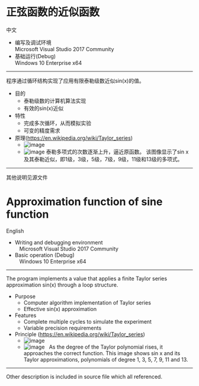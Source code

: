 正弦函数的近似函数
=======
中文
* 编写及调试环境<br>
  Microsoft Visual Studio 2017 Community
* 基础运行(Debug)<br>
  Windows 10 Enterprise x64
-------
程序通过循环结构实现了应用有限泰勒级数近似sin(x)的值。
* 目的
  * 泰勒级数的计算机算法实现
  * 有效的sin(x)近似
* 特性
  * 完成多次循环，从而模拟实验
  * 可变的精度需求
* 原理(https://en.wikipedia.org/wiki/Taylor_series)
  * ![image](https://wikimedia.org/api/rest_v1/media/math/render/svg/46dd2bf78ad7d792988cf616a6ea94024f30b3d9)
  * ![image](https://upload.wikimedia.org/wikipedia/commons/thumb/e/e4/Sintay_SVG.svg/300px-Sintay_SVG.svg.png)
  泰勒多项式的次数逐渐上升，逼近原函数。 该图像显示了sin x及其泰勒近似，即1级，3级，5级，7级，9级，11级和13级的多项式。
-------
其他说明见源文件

Approximation function of sine function
=======
English
* Writing and debugging environment<br>
   Microsoft Visual Studio 2017 Community
* Basic operation (Debug)<br>
   Windows 10 Enterprise x64
-------
The program implements a value that applies a finite Taylor series approximation sin(x) through a loop structure.
* Purpose
  * Computer algorithm implementation of Taylor series
  * Effective sin(x) approximation
* Features
  * Complete multiple cycles to simulate the experiment
  * Variable precision requirements
* Principle (https://en.wikipedia.org/wiki/Taylor_series)
  * ![image](https://wikimedia.org/api/rest_v1/media/math/render/svg/46dd2bf78ad7d792988cf616a6ea94024f30b3d9)
  * ![image](https://upload.wikimedia.org/wikipedia/commons/thumb/e/e4/Sintay_SVG.svg/300px-Sintay_SVG.svg.png)
  As the degree of the Taylor polynomial rises, it approaches the correct function. This image shows sin x and its Taylor approximations, polynomials of degree 1, 3, 5, 7, 9, 11 and 13.
-------
  Other description is included in source file which all referenced.

